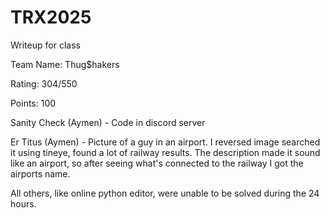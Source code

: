 # TRX2025
Writeup for class


Team Name: Thug$hakers

Rating: 304/550

Points: 100 

Sanity Check (Aymen) - Code in discord server

Er Titus (Aymen) - Picture of a guy in an airport. I reversed image searched it using tineye, found a lot of railway results. The description made it sound like an airport, so after seeing what's connected to the railway I got the airports name.

All others, like online python editor, were unable to be solved during the 24 hours. 
